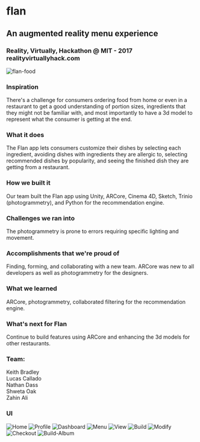 # flan

## An augmented reality menu experience

### Reality, Virtually, Hackathon @ MIT - 2017 realityvirtuallyhack.com

![flan-food](/TableTop.jpg)

### Inspiration

There's a challenge for consumers ordering food from home or even in a restaurant to get a good understanding of portion sizes, ingredients that they might not be familiar with, and most importantly to have a 3d model to represent what the consumer is getting at the end.

### What it does
The Flan app lets consumers customize their dishes by selecting each ingredient, avoiding dishes with ingredients they are allergic to, selecting recommended dishes by popularity, and seeing the finished dish they are getting from a restaurant.

### How we built it
Our team built the Flan app using Unity, ARCore, Cinema 4D, Sketch, Trinio (photogrammetry), and Python for the recommendation engine.

### Challenges we ran into
The photogrammetry is prone to errors requiring specific lighting and movement.

### Accomplishments that we're proud of

Finding, forming, and collaborating with a new team. ARCore was new to all developers as well as photogrammetry for the designers.

### What we learned

ARCore, photogrammetry, collaborated filtering for the recommendation engine.

### What's next for Flan

Continue to build features using ARCore and enhancing the 3d models for other restaurants.

### Team:
Keith Bradley  
Lucas Callado  
Nathan Dass  
Shweta Oak  
Zahin Ali

### UI

![Home](/UI/Home.png)
![Profile](/UI/Profile.png)
![Dashboard](/UI/Dashboard.png)
![Menu](/UI/Menu.png)
![View](/UI/View.png)
![Build](/UI/Build.png)
![Modify](/UI/Modify.png)
![Checkout](/UI/Checkout.png)
![Build-Album](/UI/Build-Album.png)

